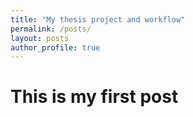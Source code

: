 ```yaml
---
title: "My thesis project and workflow"
permalink: /posts/
layout: posts
author_profile: true
---
```


# This is my first post